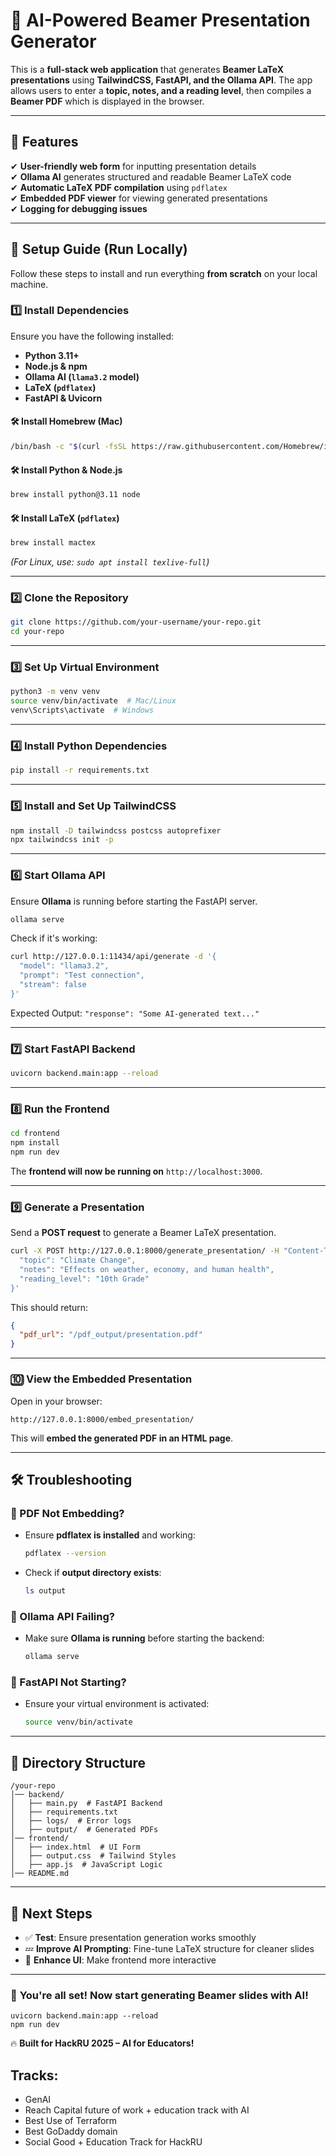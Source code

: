 # 💋 AI-Powered Beamer Presentation Generator

This is a **full-stack web application** that generates **Beamer LaTeX presentations** using **TailwindCSS, FastAPI, and the Ollama API**. The app allows users to enter a **topic, notes, and a reading level**, then compiles a **Beamer PDF** which is displayed in the browser.

---

## **🚀 Features**
✔ **User-friendly web form** for inputting presentation details  
✔ **Ollama AI** generates structured and readable Beamer LaTeX code  
✔ **Automatic LaTeX PDF compilation** using `pdflatex`  
✔ **Embedded PDF viewer** for viewing generated presentations  
✔ **Logging for debugging issues**  

---

## **📌 Setup Guide (Run Locally)**

Follow these steps to install and run everything **from scratch** on your local machine.

### **1️⃣ Install Dependencies**
Ensure you have the following installed:
- **Python 3.11+**
- **Node.js & npm**
- **Ollama AI (`llama3.2` model)**
- **LaTeX (`pdflatex`)**
- **FastAPI & Uvicorn**

#### **🛠️ Install Homebrew (Mac)**
```bash
/bin/bash -c "$(curl -fsSL https://raw.githubusercontent.com/Homebrew/install/HEAD/install.sh)"
```

#### **🛠️ Install Python & Node.js**
```bash
brew install python@3.11 node
```

#### **🛠️ Install LaTeX (`pdflatex`)**
```bash
brew install mactex
```
_(For Linux, use: `sudo apt install texlive-full`)_

---

### **2️⃣ Clone the Repository**
```bash
git clone https://github.com/your-username/your-repo.git
cd your-repo
```

---

### **3️⃣ Set Up Virtual Environment**
```bash
python3 -m venv venv
source venv/bin/activate  # Mac/Linux
venv\Scripts\activate  # Windows
```

---

### **4️⃣ Install Python Dependencies**
```bash
pip install -r requirements.txt
```

---

### **5️⃣ Install and Set Up TailwindCSS**
```bash
npm install -D tailwindcss postcss autoprefixer
npx tailwindcss init -p
```

---

### **6️⃣ Start Ollama API**
Ensure **Ollama** is running before starting the FastAPI server.

```bash
ollama serve
```

Check if it's working:
```bash
curl http://127.0.0.1:11434/api/generate -d '{
  "model": "llama3.2",
  "prompt": "Test connection",
  "stream": false
}'
```
Expected Output: `"response": "Some AI-generated text..."`

---

### **7️⃣ Start FastAPI Backend**
```bash
uvicorn backend.main:app --reload
```

---

### **8️⃣ Run the Frontend**
```bash
cd frontend
npm install
npm run dev
```
The **frontend will now be running on** `http://localhost:3000`.

---

### **9️⃣ Generate a Presentation**
Send a **POST request** to generate a Beamer LaTeX presentation.

```bash
curl -X POST http://127.0.0.1:8000/generate_presentation/ -H "Content-Type: application/json" -d '{
  "topic": "Climate Change",
  "notes": "Effects on weather, economy, and human health",
  "reading_level": "10th Grade"
}'
```
This should return:
```json
{
  "pdf_url": "/pdf_output/presentation.pdf"
}
```

---

### **🔟 View the Embedded Presentation**
Open in your browser:
```
http://127.0.0.1:8000/embed_presentation/
```
This will **embed the generated PDF in an HTML page**.

---

## **🛠️ Troubleshooting**
### **🚨 PDF Not Embedding?**
- Ensure **pdflatex is installed** and working:
  ```bash
  pdflatex --version
  ```
- Check if **output directory exists**:
  ```bash
  ls output
  ```

### **🚨 Ollama API Failing?**
- Make sure **Ollama is running** before starting the backend:
  ```bash
  ollama serve
  ```

### **🚨 FastAPI Not Starting?**
- Ensure your virtual environment is activated:
  ```bash
  source venv/bin/activate
  ```

---

## **💚 Directory Structure**
```
/your-repo
│── backend/
│   ├── main.py  # FastAPI Backend
│   ├── requirements.txt
│   ├── logs/  # Error logs
│   ├── output/  # Generated PDFs
│── frontend/
│   ├── index.html  # UI Form
│   ├── output.css  # Tailwind Styles
│   ├── app.js  # JavaScript Logic
│── README.md
```

---

## **🌟 Next Steps**
- ✅ **Test**: Ensure presentation generation works smoothly  
- 💤 **Improve AI Prompting**: Fine-tune LaTeX structure for cleaner slides  
- 🎨 **Enhance UI**: Make frontend more interactive  

---

### 🚀 **You're all set! Now start generating Beamer slides with AI!**
```
uvicorn backend.main:app --reload
npm run dev
```
🔥 **Built for HackRU 2025 – AI for Educators!**

## Tracks:
- GenAI
- Reach Capital future of work + education track with AI
- Best Use of Terraform
- Best GoDaddy domain
- Social Good + Education Track for HackRU

